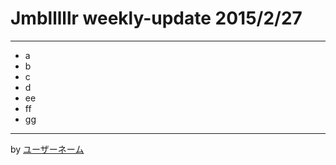 # Jmblllllr weekly-update 2015/2/27

---

- a
- b
- c
- d
- ee
- ff
- gg

---

by [ユーザーネーム](ユーザーアカウントURL)
